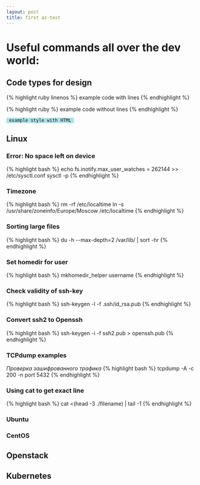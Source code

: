```yaml
---
layout: post
title: first az-test
---
```

<h1>Useful commands all over the dev world:</h1>

<h2> Code types for design</h2>
{% highlight ruby linenos %}
example code with lines
{% endhighlight %}

{% highlight ruby %}
example code without lines
{% endhighlight %}

<pre><code style="background-color:powderblue;"> example style with HTML </code></pre>

<h2>Linux</h2>

<h3>Error: No space left on device</h3>
{% highlight bash %}
echo fs.inotify.max_user_watches = 262144 >> /etc/sysctl.conf
sysctl -p
{% endhighlight %}

<h3>Timezone</h3>
{% highlight bash %}
rm -rf /etc/localtime
ln -s /usr/share/zoneinfo/Europe/Moscow /etc/localtime
{% endhighlight %}

<h3>Sorting large files</h3>
{% highlight bash %}
du -h --max-depth=2 /var/lib/ | sort -hr
{% endhighlight %}

<h3>Set homedir for user</h3>
{% highlight bash %}
mkhomedir_helper username
{% endhighlight %}

<h3>Check validity of ssh-key</h3>
{% highlight bash %}
ssh-keygen -l -f .ssh/id_rsa.pub
{% endhighlight %}

<h3>Convert ssh2 to Openssh</h3>
{% highlight bash %}
ssh-keygen -i -f ssh2.pub > openssh.pub
{% endhighlight %}

<h3>TCPdump examples</h3>
<i>Проверка зашифрованного трафика</i>
{% highlight bash %}
tcpdump -A -c 200 -n port 5432
{% endhighlight %}

<h3>Using cat to get exact line</h3>
{% highlight bash %}
cat <(head -3 ./filename) | tail -1
{% endhighlight %}


<h3>Ubuntu</h3>

<h3>CentOS</h3>

<h2>Openstack</h2>

<h2>Kubernetes</h2>
